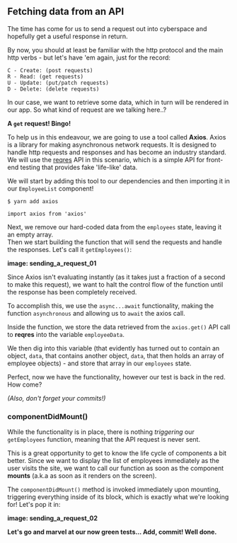 ## Fetching data from an API
The time has come for us to send a request out into cyberspace and hopefully get a useful response in return.  

By now, you should at least be familiar with the http protocol and the main http verbs - but let's have 'em again, just for the record:
```
C - Create: (post requests)
R - Read: (get requests)
U - Update: (put/patch requests)
D - Delete: (delete requests)
```
In our case, we want to retrieve some data, which in turn will be rendered in our app. So what kind of request are we talking here..?

**A ```get``` request! Bingo!**

To help us in this endeavour, we are going to use a tool called **Axios**. Axios is a library for making asynchronous network requests. It is designed to handle http requests and responses and has become an industry standard.  
We will use the [reqres](https://reqres.in/) API in this scenario, which is a simple API for front-end testing that provides fake 'life-like' data.

We will start by adding this tool to our dependencies and then importing it in our ```EmployeeList``` component!  

```$ yarn add axios```  

```import axios from 'axios'```

Next, we remove our hard-coded data from the ```employees``` state, leaving it an empty array.   
Then we start building the function that will send the requests and handle the responses. Let's call it ```getEmployees()```:

**image: sending_a_request_01**

Since Axios isn't evaluating instantly (as it takes just a fraction of a second to make this request), we want to halt the control flow of the function until the response has been completely received.  

To accomplish this, we use the ```async...await``` functionality, making the function ```asynchronous``` and allowing us to ```await``` the axios call.

Inside the function, we store the data retrieved from the ```axios.get()``` API call to **reqres** into the variable ```employeeData```.  

We then dig into this variable (that evidently has turned out to contain an object, ```data```, that contains another object, ```data```, that then holds an array of employee objects) - and store that array in our ```employees``` state.

Perfect, now we have the functionality, however our test is back in the red. How come?  

*(Also, don't forget your commits!)*

### componentDidMount()
While the functionality is in place, there is nothing *triggering* our ```getEmployees``` function, meaning that the API request is never sent.

This is a great opportunity to get to know the life cycle of components a bit better. Since we want to display the list of employees immediately as the user visits the site, we want to call our function as soon as the component **mounts** (a.k.a as soon as it renders on the screen).

The ```componentDidMount()``` method is invoked immediately upon mounting, triggering everything inside of its block, which is exactly what we're looking for! Let's pop it in:

**image: sending_a_request_02**

**Let's go and marvel at our now green tests... Add, commit! Well done.**